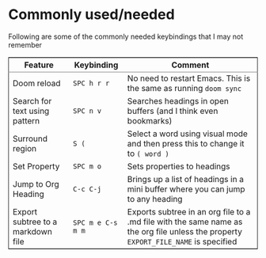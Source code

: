 
# Commonly used/needed

Following are some of the commonly needed keybindings that I may not remember

<table border="2" cellspacing="0" cellpadding="6" rules="groups" frame="hsides">


<colgroup>
<col  class="org-left" />

<col  class="org-left" />

<col  class="org-left" />
</colgroup>
<thead>
<tr>
<th scope="col" class="org-left">Feature</th>
<th scope="col" class="org-left">Keybinding</th>
<th scope="col" class="org-left">Comment</th>
</tr>
</thead>

<tbody>
<tr>
<td class="org-left">Doom reload</td>
<td class="org-left"><code>SPC h r r</code></td>
<td class="org-left">No need to restart Emacs. This is the same as running <code>doom sync</code></td>
</tr>


<tr>
<td class="org-left">Search for text using pattern</td>
<td class="org-left"><code>SPC n v</code></td>
<td class="org-left">Searches headings in open buffers (and I think even bookmarks)</td>
</tr>


<tr>
<td class="org-left">Surround region</td>
<td class="org-left"><code>S (</code></td>
<td class="org-left">Select a word using visual mode and then press this to change it to <code>( word )</code></td>
</tr>


<tr>
<td class="org-left">Set Property</td>
<td class="org-left"><code>SPC m o</code></td>
<td class="org-left">Sets properties to headings</td>
</tr>


<tr>
<td class="org-left">Jump to Org Heading</td>
<td class="org-left"><code>C-c C-j</code></td>
<td class="org-left">Brings up a list of headings in a mini buffer where you can jump to any heading</td>
</tr>


<tr>
<td class="org-left">Export subtree to a markdown file</td>
<td class="org-left"><code>SPC m e C-s m m</code></td>
<td class="org-left">Exports subtree in an org file to a .md file with the same name as the org file unless the property <code>EXPORT_FILE_NAME</code> is specified</td>
</tr>
</tbody>
</table>

